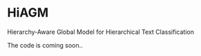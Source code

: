 # HiAGM
Hierarchy-Aware Global Model for Hierarchical Text Classification

The code is coming soon..
